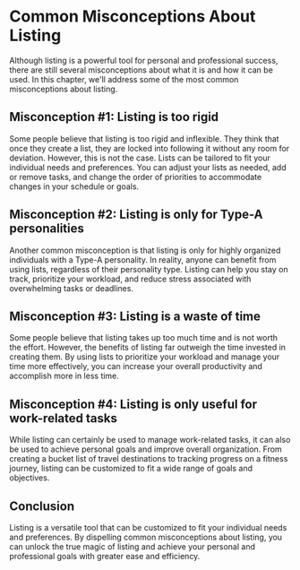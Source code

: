 Common Misconceptions About Listing
==================================================================================

Although listing is a powerful tool for personal and professional success, there are still several misconceptions about what it is and how it can be used. In this chapter, we'll address some of the most common misconceptions about listing.

Misconception #1: Listing is too rigid
--------------------------------------

Some people believe that listing is too rigid and inflexible. They think that once they create a list, they are locked into following it without any room for deviation. However, this is not the case. Lists can be tailored to fit your individual needs and preferences. You can adjust your lists as needed, add or remove tasks, and change the order of priorities to accommodate changes in your schedule or goals.

Misconception #2: Listing is only for Type-A personalities
----------------------------------------------------------

Another common misconception is that listing is only for highly organized individuals with a Type-A personality. In reality, anyone can benefit from using lists, regardless of their personality type. Listing can help you stay on track, prioritize your workload, and reduce stress associated with overwhelming tasks or deadlines.

Misconception #3: Listing is a waste of time
--------------------------------------------

Some people believe that listing takes up too much time and is not worth the effort. However, the benefits of listing far outweigh the time invested in creating them. By using lists to prioritize your workload and manage your time more effectively, you can increase your overall productivity and accomplish more in less time.

Misconception #4: Listing is only useful for work-related tasks
---------------------------------------------------------------

While listing can certainly be used to manage work-related tasks, it can also be used to achieve personal goals and improve overall organization. From creating a bucket list of travel destinations to tracking progress on a fitness journey, listing can be customized to fit a wide range of goals and objectives.

Conclusion
----------

Listing is a versatile tool that can be customized to fit your individual needs and preferences. By dispelling common misconceptions about listing, you can unlock the true magic of listing and achieve your personal and professional goals with greater ease and efficiency.

